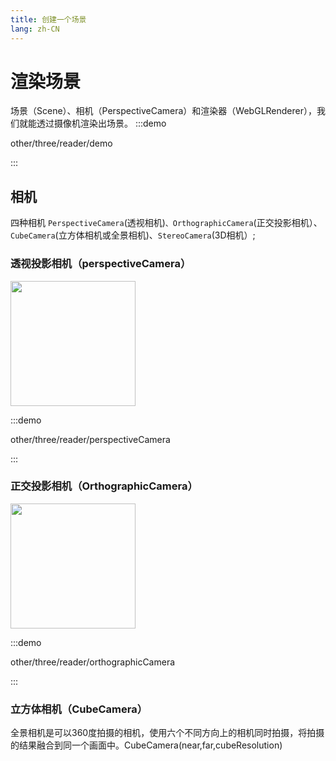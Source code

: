 ```yaml
---
title: 创建一个场景
lang: zh-CN
---
```


# 渲染场景

场景（Scene）、相机（PerspectiveCamera）和渲染器（WebGLRenderer），我们就能透过摄像机渲染出场景。
:::demo

other/three/reader/demo

:::
## 相机
四种相机  `PerspectiveCamera`(透视相机)`、OrthographicCamera`(正交投影相机）、`CubeCamera`(立方体相机或全景相机)、`StereoCamera`(3D相机）;

### 透视投影相机（perspectiveCamera）
<ElRow>
  <img src="/images/three/camera_space.png" style="height: 200px;"/>
</ElRow>

:::demo

other/three/reader/perspectiveCamera

:::
### 正交投影相机（OrthographicCamera）
<ElRow>
  <img src="/images/three/ortho.jpg" style="height: 200px;"/>
</ElRow>

:::demo

other/three/reader/orthographicCamera

:::

### 立方体相机（CubeCamera）
全景相机是可以360度拍摄的相机，使用六个不同方向上的相机同时拍摄，将拍摄的结果融合到同一个画面中。CubeCamera(near,far,cubeResolution)

